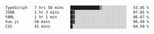 <!--START_SECTION:waka-->

```txt
TypeScript   7 hrs 58 mins   █████████████▒░░░░░░░░░░░   53.45 %
JSON         1 hr 3 mins     █▓░░░░░░░░░░░░░░░░░░░░░░░   07.05 %
YAML         1 hr 1 min      █▓░░░░░░░░░░░░░░░░░░░░░░░   06.87 %
Vue.js       58 mins         █▓░░░░░░░░░░░░░░░░░░░░░░░   06.49 %
CSS          41 mins         █░░░░░░░░░░░░░░░░░░░░░░░░   04.59 %
```

<!--END_SECTION:waka-->